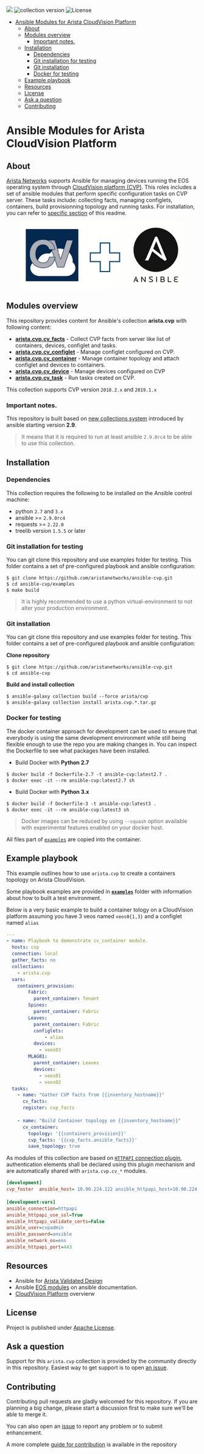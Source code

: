 ![](https://img.shields.io/badge/Arista-CVP%20Automation-blue) ![collection version](https://img.shields.io/github/v/release/aristanetworks/ansible-cvp) ![License](https://img.shields.io/github/license/aristanetworks/ansible-cvp)

<!-- @import "[TOC]" {cmd="toc" depthFrom=1 depthTo=6 orderedList=false} -->

<!-- code_chunk_output -->

- [Ansible Modules for Arista CloudVision Platform](#ansible-modules-for-arista-cloudvision-platform)
  - [About](#about)
  - [Modules overview](#modules-overview)
    - [Important notes.](#important-notes)
  - [Installation](#installation)
    - [Dependencies](#dependencies)
    - [Git installation for testing](#git-installation-for-testing)
    - [Git installation](#git-installation)
    - [Docker for testing](#docker-for-testing)
  - [Example playbook](#example-playbook)
  - [Resources](#resources)
  - [License](#license)
  - [Ask a question](#ask-a-question)
  - [Contributing](#contributing)

<!-- /code_chunk_output -->

# Ansible Modules for Arista CloudVision Platform


## About

[Arista Networks](https://www.arista.com/) supports Ansible for managing devices running the EOS operating system through [CloudVision platform (CVP)](https://www.arista.com/en/products/eos/eos-cloudvision). This roles includes a set of ansible modules that perform specific configuration tasks on CVP server. These tasks include: collecting facts, managing configlets, containers, build provisionning topology and running tasks. For installation, you can refer to [specific section](#git-installation) of this readme.


<p align="center">
  <img src='docs/cv_ansible_logo.png' alt='Arista CloudVision and Ansible'/>
</p>

## Modules overview

This repository provides content for Ansible's collection __arista.cvp__ with following content:

- [__arista.cvp.cv_facts__](docs/cv_facts.md) - Collect CVP facts from server like list of containers, devices, configlet and tasks.
- [__arista.cvp.cv_configlet__](docs/cv_configlet.md) -  Manage configlet configured on CVP.
- [__arista.cvp.cv_container__](docs/cv_container.md) -  Manage container topology and attach configlet and devices to containers.
- [__arista.cvp.cv_device__](docs/cv_device.md) - Manage devices configured on CVP
- [__arista.cvp.cv_task__](docs/cv_task.md) - Run tasks created on CVP.

This collection supports CVP version `2018.2.x` and `2019.1.x`

### Important notes.

This repository is built based on [new collections system](https://docs.ansible.com/ansible/devel/dev_guide/developing_collections.html#developing-collections) introduced by ansible starting version __2.9__. 

> It means that it is required to run at least ansible `2.9.0rc4` to be able to use this collection.

## Installation

### Dependencies

This collection requires the following to be installed on the Ansible control machine:

- python `2.7` and `3.x`
- ansible >= `2.9.0rc4`
- requests >= `2.22.0`
- treelib version `1.5.5` or later

### Git installation for testing

You can git clone this repository and use examples folder for testing. This folder contains a set of pre-configured playbook and ansible configuration:

```shell
$ git clone https://github.com/aristanetworks/ansible-cvp.git
$ cd ansible-cvp/examples
$ make build
```

> It is highly recommended to use a python virtual-environment to not alter your production environment.

### Git installation

You can git clone this repository and use examples folder for testing. This folder contains a set of pre-configured playbook and ansible configuration:

__Clone repository__
```shell
$ git clone https://github.com/aristanetworks/ansible-cvp.git
$ cd ansible-cvp
```

__Build and install collection__

```shell
$ ansible-galaxy collection build --force arista/cvp
$ ansible-galaxy collection install arista.cvp.*.tar.gz
```

### Docker for testing

The docker container approach for development can be used to ensure that everybody is using the same development environment while still being flexible enough to use the repo you are making changes in. You can inspect the Dockerfile to see what packages have been installed.

- Build Docker with __Python 2.7__

```shell
$ docker build -f Dockerfile-2.7 -t ansible-cvp:latest2.7 .
$ docker exec -it --rm ansible-cvp:latest2.7 sh
```

- Build Docker with __Python 3.x__

```shell
$ docker build -f Dockerfile-3 -t ansible-cvp:latest3 .
$ docker exec -it --rm ansible-cvp:latest3 sh
```

> Docker images can be reduced by using `--squash` option available with experimental features enabled on your docker host.

All files part of [`examples`](examples/) are copied into the container.

## Example playbook

This example outlines how to use `arista.cvp` to create a containers topology on Arista CloudVision.

Some playbook examples are provided in [__`examples`__](examples/) folder with information about how to built a test environment.

Below is a very basic example to build a container tology on a CloudVision platform assuming you have 3 veos named `veos0{1,3}` and a configlet named `alias`

```yaml
---
- name: Playbook to demonstrate cv_container module.
  hosts: cvp
  connection: local
  gather_facts: no
  collections:
    - arista.cvp
  vars:
    containers_provision:
        Fabric:
          parent_container: Tenant
        Spines:
          parent_container: Fabric
        Leaves:
          parent_container: Fabric
          configlets:
              - alias
          devices:
            - veos03
        MLAG01:
          parent_container: Leaves
          devices:
            - veos01
            - veos02
  tasks:
    - name: "Gather CVP facts from {{inventory_hostname}}"
      cv_facts:
      register: cvp_facts

    - name: "Build Container topology on {{inventory_hostname}}"
      cv_container:
        topology: '{{containers_provision}}'
        cvp_facts: '{{cvp_facts.ansible_facts}}'
        save_topology: true
```

As modules of this collection are based on [`HTTPAPI` connection plugin](https://docs.ansible.com/ansible/latest/plugins/connection/httpapi.html), authentication elements shall be declared using this plugin mechanism and are automatically shared with `arista.cvp.cv_*` modules.

```ini
[development]
cvp_foster  ansible_host= 10.90.224.122 ansible_httpapi_host=10.90.224.122

[development:vars]
ansible_connection=httpapi
ansible_httpapi_use_ssl=True
ansible_httpapi_validate_certs=False
ansible_user=cvpadmin
ansible_password=ansible
ansible_network_os=eos
ansible_httpapi_port=443
```


## Resources

- Ansible for [Arista Validated Design](https://github.com/aristanetworks/ansible-avd)
- Ansible [EOS modules](https://docs.ansible.com/ansible/latest/modules/list_of_network_modules.html#eos) on ansible documentation.
- [CloudVision Platform](https://www.arista.com/en/products/eos/eos-cloudvision) overvierw

## License

Project is published under [Apache License](LICENSE).

## Ask a question

Support for this `arista.cvp` collection is provided by the community directly in this repository. Easiest way to get support is to open [an issue](https://github.com/aristanetworks/ansible-cvp/issues).

## Contributing

Contributing pull requests are gladly welcomed for this repository. If you are planning a big change, please start a discussion first to make sure we’ll be able to merge it.

You can also open an [issue](https://github.com/aristanetworks/ansible-cvp/issues) to report any problem or to submit enhancement.

A more complete [guide for contribution](contributing.md) is available in the repository
